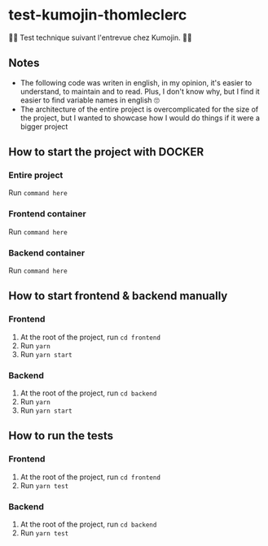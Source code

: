 # test-kumojin-thomleclerc

👨‍💻 Test technique suivant l'entrevue chez Kumojin. 👩‍💻

## Notes

- The following code was writen in english, in my opinion, it's easier to understand, to maintain and to read. Plus, I don't know why, but I find it easier to find variable names in english 🙄
- The architecture of the entire project is overcomplicated for the size of the project, but I wanted to showcase how I would do things if it were a bigger project

## How to start the project with DOCKER

### Entire project

Run `command here`

### Frontend container

Run `command here`

### Backend container

Run `command here`

## How to start frontend & backend manually

### Frontend

1. At the root of the project, run `cd frontend`
2. Run `yarn`
3. Run `yarn start`

### Backend

1. At the root of the project, run `cd backend`
2. Run `yarn`
3. Run `yarn start`

## How to run the tests

### Frontend

1. At the root of the project, run `cd frontend`
2. Run `yarn test`

### Backend

1. At the root of the project, run `cd backend`
2. Run `yarn test`

